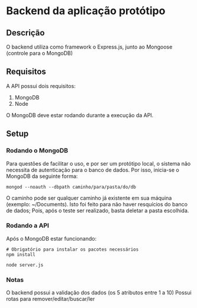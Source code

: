 # Backend da aplicação protótipo

## Descrição

O backend utiliza como framework o Express.js, junto ao Mongoose (controle para o MongoDB)

## Requisitos

A API possui dois requisitos:
1. MongoDB
2. Node

O MongoDB deve estar rodando durante a execução da API.

## Setup

### Rodando o MongoDB

Para questões de facilitar o uso, e por ser um protótipo local, o sistema não necessita de autenticação para o banco de dados. Por isso, inicia-se o MongoDB da seguinte forma:
```
mongod --noauth --dbpath caminho/para/pasta/do/db
```
O caminho pode ser qualquer caminho já existente em sua máquina (exemplo: ~/Documents). Isto foi feito para não haver resquícios do banco de dados; Pois, após o teste ser realizado, basta deletar a pasta escolhida.

### Rodando a API

Após o MongoDB estar funcionando:

```
# Obrigatório para instalar os pacotes necessários
npm install

node server.js
```

### Notas

O backend possui a validação dos dados (os 5 atributos entre 1 a 10)
Possui rotas para remover/editar/buscar/ler
